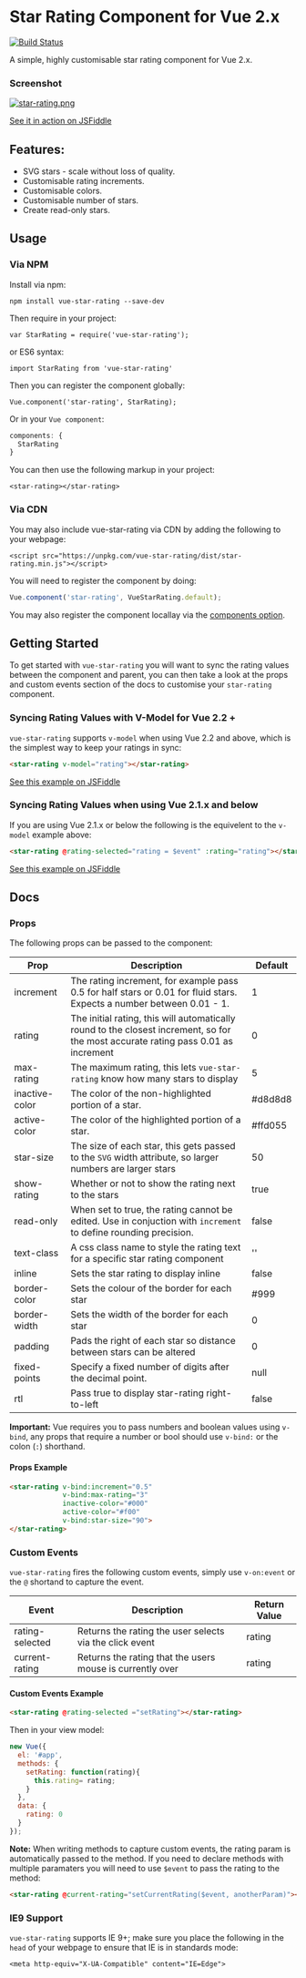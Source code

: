 # Star Rating Component for Vue 2.x

[![Build Status](https://travis-ci.org/craigh411/vue-star-rating.svg?branch=master)](https://travis-ci.org/craigh411/vue-star-rating)

A simple, highly customisable star rating component for Vue 2.x.

### Screenshot

[![star-rating.png](https://s9.postimg.org/v9up16tdb/star-rating.png)](https://postimg.org/image/63tqucs2z/)

[See it in action on JSFiddle](https://jsfiddle.net/craig_h_411/992o7cq5/)

## Features:

  - SVG stars - scale without loss of quality.
  - Customisable rating increments.
  - Customisable colors.
  - Customisable number of stars.
  - Create read-only stars.
 
## Usage

### Via NPM

Install via npm:

`npm install vue-star-rating --save-dev`

Then require in your project:

`var StarRating = require('vue-star-rating');`

or ES6 syntax:

`import StarRating from 'vue-star-rating'`

Then you can register the component globally:

`Vue.component('star-rating', StarRating);`

Or in your `Vue component`:

```javascript
components: {
  StarRating
}
```

You can then use the following markup in your project:

`<star-rating></star-rating>`

### Via CDN

You may also include vue-star-rating via CDN by adding the following to your webpage:

`<script src="https://unpkg.com/vue-star-rating/dist/star-rating.min.js"></script>`

You will need to register the component by doing:

```javascript
Vue.component('star-rating', VueStarRating.default);
```

You may also register the component locallay via the [components option](https://vuejs.org/v2/guide/components.html#Local-Registration).

## Getting Started

To get started with `vue-star-rating` you will want to sync the rating values between the component and parent, you can then take a look at the props and custom events section of the docs to customise your `star-rating` component.

### Syncing Rating Values with V-Model for Vue 2.2 +

`vue-star-rating` supports `v-model` when using Vue 2.2 and above, which is the simplest way to keep your ratings in sync:

```HTML
<star-rating v-model="rating"></star-rating>
```

[See this example on JSFiddle](https://jsfiddle.net/craig_h_411/mcz7oha2/)

###  Syncing Rating Values when using Vue 2.1.x and below

If you are using Vue 2.1.x or below the following is the equivelent to the `v-model` example above:

```HTML
<star-rating @rating-selected="rating = $event" :rating="rating"></star-rating>
```

[See this example on JSFiddle](https://jsfiddle.net/craig_h_411/npq5e21h/)

## Docs

### Props

The following props can be passed to the component:

| Prop  | Description | Default |
| ------------- | ------------- |-------------|
| increment  |  The rating increment, for example pass 0.5 for half stars or 0.01 for fluid stars. Expects a number between 0.01 - 1. | 1
| rating  | The initial rating, this will automatically round to the closest increment, so for the most accurate rating pass 0.01 as increment  | 0 |
| max-rating  | The maximum rating, this lets `vue-star-rating` know how many stars to display | 5 |
| inactive-color  | The color of the non-highlighted portion of a star.  | #d8d8d8 |
| active-color  | The color of the highlighted portion of a star.  | #ffd055 |
| star-size  | The size of each star, this gets passed to the `SVG` width attribute, so  larger numbers are larger stars  | 50 |
| show-rating  | Whether or not to show the rating next to the stars  | true |
| read-only  | When set to true, the rating cannot be edited. Use in conjuction with `increment` to define rounding precision.  | false |
| text-class  | A css class name to style the rating text for a specific star rating component | '' |
| inline  | Sets the star rating to display inline | false |
| border-color  | Sets the colour of the border for each star | #999 |
| border-width  | Sets the width of the border for each star | 0 |
| padding  | Pads the right of each star so distance between stars can be altered | 0 |
| fixed-points  | Specify a fixed number of digits after the decimal point. | null |
| rtl  | Pass true to display star-rating right-to-left | false |

**Important:** Vue requires you to pass numbers and boolean values using `v-bind`, any props that require a number or bool should use `v-bind:` or the colon (`:`) shorthand.

#### Props Example

```HTML
<star-rating v-bind:increment="0.5" 
             v-bind:max-rating="3" 
             inactive-color="#000" 
             active-color="#f00" 
             v-bind:star-size="90">
</star-rating>
```

### Custom Events

`vue-star-rating` fires the following custom events, simply use `v-on:event` or the `@` shortand to capture the event.

| Event  | Description | Return Value
| ------------- | ------------- |-----------|
| rating-selected  | Returns the rating the user selects via the click event |  rating
| current-rating  | Returns the rating that the users mouse is currently over  | rating


#### Custom Events Example

```HTML
<star-rating @rating-selected ="setRating"></star-rating>
```

Then in your view model:

```javascript
new Vue({
  el: '#app',
  methods: {
    setRating: function(rating){
      this.rating= rating;
    }
  },
  data: {
    rating: 0
  }
});

```

**Note:** When writing methods to capture custom events, the rating param is automatically passed to the method. If you need to declare methods with multiple paramaters you will need to use `$event` to pass the rating to the method:

```HTML
<star-rating @current-rating="setCurrentRating($event, anotherParam)"></star-rating>
```

### IE9 Support
  
  `vue-star-rating` supports IE 9+; make sure you place the following in the `head` of your webpage to ensure that IE is in standards mode:
  
`<meta http-equiv="X-UA-Compatible" content="IE=Edge">`
  
  
